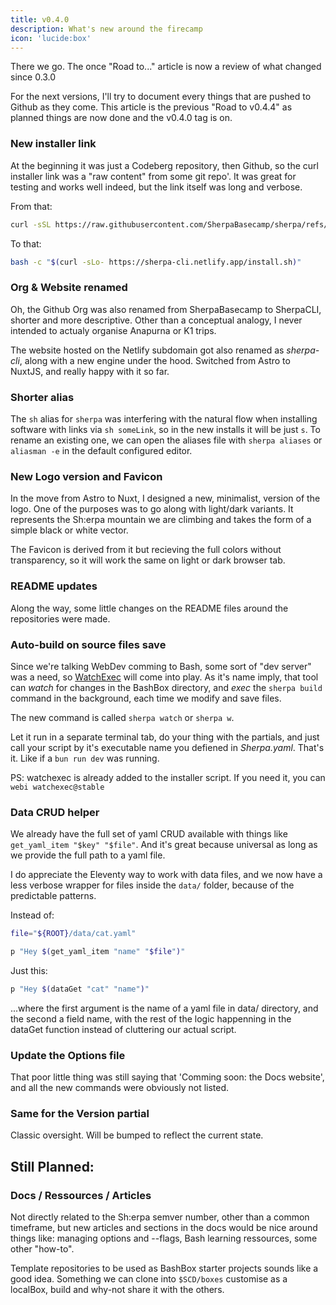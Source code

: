 ```yaml
---
title: v0.4.0
description: What's new around the firecamp
icon: 'lucide:box'
---
```


There we go. The once "Road to..." article is now a review of what changed since 0.3.0

For the next versions, I'll try to document every things that are pushed to Github as they come. This article is the previous "Road to v0.4.4" as planned things are now done and the v0.4.0 tag is on.


### New installer link

At the beginning it was just a Codeberg repository, then Github, so the curl installer link was a "raw content" from some git repo'. It was great for testing and works well indeed, but the link itself was long and verbose.

From that:
```bash
curl -sSL https://raw.githubusercontent.com/SherpaBasecamp/sherpa/refs/heads/master/tools/install.sh | bash
``` 

To that:
```bash
bash -c "$(curl -sLo- https://sherpa-cli.netlify.app/install.sh)"
``` 

### Org & Website renamed

Oh, the Github Org was also renamed from SherpaBasecamp to SherpaCLI, shorter and more descriptive. Other than a conceptual analogy, I never intended to actualy organise Anapurna or K1 trips.

The website hosted on the Netlify subdomain got also renamed as _sherpa-cli_, along with a new engine under the hood. Switched from Astro to NuxtJS, and really happy with it so far.

### Shorter alias

The `sh` alias for `sherpa` was interfering with the natural flow when installing software with links via `sh someLink`, so in the new installs it will be just `s`. To rename an existing one, we can open the aliases file with `sherpa aliases` or `aliasman -e` in the default configured editor.

### New Logo version and Favicon

In the move from Astro to Nuxt, I designed a new, minimalist, version of the logo. One of the purposes was to go along with light/dark variants. It represents the Sh:erpa mountain we are climbing and takes the form of a simple black or white vector.

The Favicon is derived from it but recieving the full colors without transparency, so it will work the same on light or dark browser tab.

### README updates

Along the way, some little changes on the README files around the repositories were made.


### Auto-build on source files save

Since we're talking WebDev comming to Bash, some sort of "dev server" was a need, so [WatchExec](https://webinstall.dev/watchexec/) will come into play. As it's name imply, that tool can _watch_ for changes in the BashBox directory, and _exec_ the `sherpa build` command in the background, each time we modify and save files.

The new command is called `sherpa watch` or `sherpa w`.

Let it run in a separate terminal tab, do your thing with the partials, and just call your script by it's executable name you defiened in _Sherpa.yaml_. That's it. Like if a `bun run dev` was running. 

PS: watchexec is already added to the installer script. If you need it, you can `webi watchexec@stable`

### Data CRUD helper

We already have the full set of yaml CRUD available with things like `get_yaml_item "$key" "$file"`. And it's great because universal as long as we provide the full path to a yaml file.

I do appreciate the Eleventy way to work with data files, and we now have a less verbose wrapper for files inside the `data/` folder, because of the predictable patterns.

Instead of:
```bash
file="${ROOT}/data/cat.yaml"

p "Hey $(get_yaml_item "name" "$file")"
```

Just this:
```bash
p "Hey $(dataGet "cat" "name")"
```

...where the first argument is the name of a yaml file in data/ directory, and the second a field name, with the rest of the logic happenning in the dataGet function instead of cluttering our actual script.

### Update the Options file

That poor little thing was still saying that 'Comming soon: the Docs website', and all the new commands were obviously not listed.

### Same for the Version partial

Classic oversight. Will be bumped to reflect the current state.




## Still Planned:

### Docs / Ressources / Articles

Not directly related to the Sh:erpa semver number, other than a common timeframe, but new articles and sections in the docs would be nice around things like: managing options and --flags, Bash learning ressources, some other "how-to".

Template repositories to be used as BashBox starter projects sounds like a good idea. Something we can clone into `$SCD/boxes` customise as a localBox, build and why-not share it with the others.